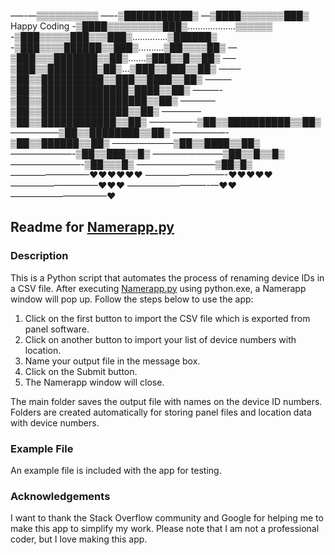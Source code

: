 —–-—▒▒▒▒▒▒▒▒▒▒
—–-▒███████████▒
—▒████▒▒▒▒▒▒▒███▒     Happy Coding
-▒████▒▒▒▒▒▒▒▒▒███▒……………….▒▒▒▒▒▒
-▒███▒▒▒▒▒███▒▒▒███▒…………..▒██████▒
-▒███▒▒▒▒██████▒▒███▒……….▒██▒▒▒▒██▒
—▒███▒▒▒███████▒▒██▒…….▒███▒▒█▒▒██▒
—–▒███▒▒████████▒██▒…▒███▒▒███▒▒██▒
——–▒██▒▒██████████▒▒███▒▒████▒▒██▒
———▒██▒▒██████████████▒████▒▒██▒
———-▒██▒▒█████████████████▒▒██▒
————▒██▒▒██████████████▒▒██▒
————–▒██▒▒████████████▒▒██▒
—————-▒██▒▒██████████▒▒██▒
—————–▒██▒▒████████▒▒██▒
——————-▒██▒▒██████▒▒██▒
———————▒██▒▒████▒▒██▒
———————-▒██▒▒███▒▒█▒
————————▒██▒▒█▒▒█▒
————————-▒██▒▒▒█▒
—————————▒██▒█▒
—————————♥♥♥♥♥♥
—————————-♥♥♥♥♥
——————————♥♥♥
—————————-—♥♥
———————————♥

## Readme for [Namerapp.py](http://namerapp.py/)

### Description

This is a Python script that automates the process of renaming device IDs in a CSV file. After executing [Namerapp.py](http://namerapp.py/) using python.exe, a Namerapp window will pop up. Follow the steps below to use the app:

1. Click on the first button to import the CSV file which is exported from panel software.
2. Click on another button to import your list of device numbers with location.
3. Name your output file in the message box.
4. Click on the Submit button.
5. The Namerapp window will close.

The main folder saves the output file with names on the device ID numbers. Folders are created automatically for storing panel files and location data with device numbers.

### Example File

An example file is included with the app for testing.

### Acknowledgements

I want to thank the Stack Overflow community and Google for helping me to make this app to simplify my work. Please note that I am not a professional coder, but I love making this app.
